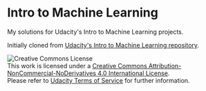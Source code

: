 # Intro to Machine Learning
My solutions for Udacity's Intro to Machine Learning projects. 

Initially cloned from [Udacity's Intro to Machine Learning repository](https://github.com/udacity/ud120-projects).

![Creative Commons License](https://i.creativecommons.org/l/by-nc-nd/4.0/88x31.png)  
This work is licensed under a [Creative Commons Attribution-NonCommercial-NoDerivatives 4.0 International License](http://creativecommons.org/licenses/by-nc-nd/4.0/).  
Please refer to [Udacity Terms of Service](https://www.udacity.com/legal) for further information.